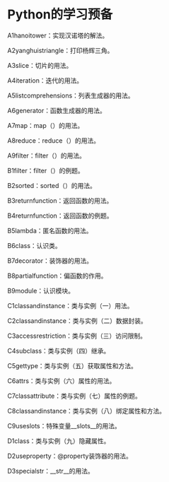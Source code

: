 # Python的学习预备
A1hanoitower：实现汉诺塔的解法。

A2yanghuistriangle：打印杨辉三角。

A3slice：切片的用法。

A4iteration：迭代的用法。

A5listcomprehensions：列表生成器的用法。

A6generator：函数生成器的用法。

A7map：map（）的用法。

A8reduce：reduce（）的用法。

A9filter：filter（）的用法。

B1filter：filter（）的例题。

B2sorted：sorted（）的用法。

B3returnfunction：返回函数的用法。

B4returnfunction：返回函数的例题。

B5lambda：匿名函数的用法。

B6class：认识类。

B7decorator：装饰器的用法。

B8partialfunction：偏函数的作用。

B9module：认识模块。

C1classandinstance：类与实例（一）用法。

C2classandinstance：类与实例（二）数据封装。

C3accessrestriction：类与实例（三）访问限制。

C4subclass：类与实例（四）继承。

C5gettype：类与实例（五）获取属性和方法。

C6attrs：类与实例（六）属性的用法。

C7classattribute：类与实例（七）属性的例题。

C8classandinstance：类与实例（八）绑定属性和方法。

C9useslots：特殊变量__slots__的用法。

D1class：类与实例（九）隐藏属性。

D2useproperty：@property装饰器的用法。

D3specialstr：__str__的用法。
